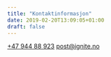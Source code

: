 ```yaml
---
title: "Kontaktinformasjon"
date: 2019-02-20T13:09:05+01:00
draft: false
---
```


<a class="phoneto" href="tel:+47 944 88 923"><i class="fas fa-phone"></i>+47 944 88 923</a>
<a class="mailto" href="mailto:post@ignite.no "><i class="fas fa-envelope"></i></i>post@ignite.no</a>